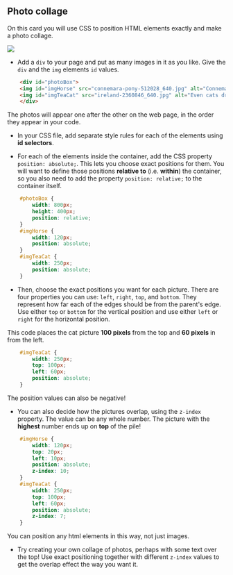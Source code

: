 ## Photo collage

On this card you will use CSS to position HTML elements exactly and make a photo collage. 

![](images/photoCollageWithText_wide.png)

- Add a `div` to your page and put as many images in it as you like. Give the `div` and the `img` elements `id` values.

```html
    <div id="photoBox">
    <img id="imgHorse" src="connemara-pony-512028_640.jpg" alt="Connemara pony" />
    <img id="imgTeaCat" src="ireland-2360846_640.jpg" alt="Even cats drink tea in Ireland!" />
    </div>
```
   
The photos will appear one after the other on the web page, in the order they appear in your code.
   
- In your CSS file, add separate style rules for each of the elements using **id selectors**. 

- For each of the elements inside the container, add the CSS property `position: absolute;`. This lets you choose exact positions for them. You will want to define those positions **relative to** (i.e. **within**) the container, so you also need to add the property `position: relative;` to the container itself.

```css
    #photoBox {
        width: 800px;
        height: 400px;
        position: relative;
    }
    #imgHorse {
        width: 120px;
        position: absolute;
    }
    #imgTeaCat {
        width: 250px;
        position: absolute;
    }
```

- Then, choose the exact positions you want for each picture. There are four properties you can use: `left`, `right`, `top`, and `bottom`. They represent how far each of the edges should be from the parent's edge. Use either `top` or `bottom` for the vertical position and use either `left` or `right` for the horizontal position.

This code places the cat picture **100 pixels** from the top and **60 pixels** in from the left.
```css
    #imgTeaCat {
        width: 250px;
        top: 100px;
        left: 60px;
        position: absolute;
    }
```

The position values can also be negative!

- You can also decide how the pictures overlap, using the `z-index` property. The value can be any whole number. The picture with the **highest** number ends up on **top** of the pile!

```css
    #imgHorse {
        width: 120px;
        top: 20px;
        left: 10px;
        position: absolute;
        z-index: 10;
    }
    #imgTeaCat {
        width: 250px;
        top: 100px;
        left: 60px;
        position: absolute;
        z-index: 7;
    }
```

You can position any html elements in this way, not just images. 

- Try creating your own collage of photos, perhaps with some text over the top! Use exact positioning together with different `z-index` values to get the overlap effect the way you want it.
